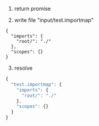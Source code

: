 1. return promise

2. write file "input/test.importmap"
```importmap
{
  "imports": {
    "root/": "./"
  },
  "scopes": {}
}
```

3. resolve
```js
{
  "test.importmap": {
    "imports": {
      "root/": "./"
    },
    "scopes": {}
  }
}
```